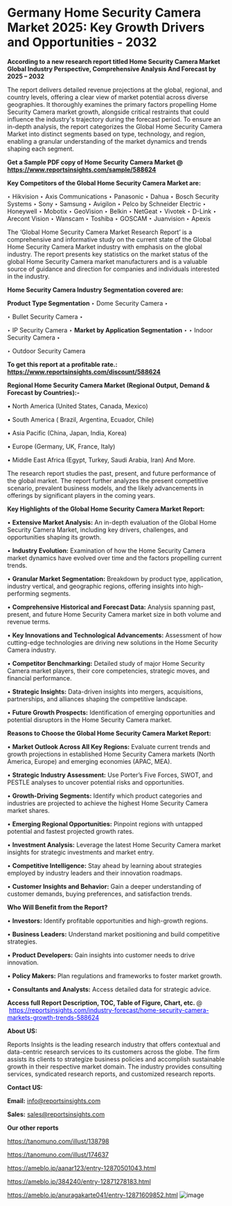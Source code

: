 # Germany Home Security Camera Market 2025: Key Growth Drivers and Opportunities - 2032

<strong>According to a new research report titled Home Security Camera Market Global Industry Perspective, Comprehensive Analysis And Forecast by 2025 – 2032</strong>

The report delivers detailed revenue projections at the global, regional, and country levels, offering a clear view of market potential across diverse geographies. It thoroughly examines the primary factors propelling Home Security Camera market growth, alongside critical restraints that could influence the industry's trajectory during the forecast period. To ensure an in-depth analysis, the report categorizes the Global Home Security Camera Market into distinct segments based on type, technology, and region, enabling a granular understanding of the market dynamics and trends shaping each segment.

<strong>Get a Sample PDF copy of Home Security Camera Market </strong><strong>@<a href=https://www.reportsinsights.com/sample/588624 style=color:#0000ff;> https://www.reportsinsights.com/sample/588624</a></strong></font>

<strong>Key Competitors of the Global Home Security Camera Market are:</strong>

‣ Hikvision
‣ Axis Communications
‣ Panasonic
‣ Dahua
‣ Bosch Security Systems
‣ Sony
‣ Samsung
‣ Avigilon
‣ Pelco by Schneider Electric
‣ Honeywell
‣ Mobotix
‣ GeoVision
‣ Belkin
‣ NetGeat
‣ Vivotek
‣ D-Link
‣ Arecont Vision
‣ Wanscam
‣ Toshiba
‣ GOSCAM
‣ Juanvision
‣ Apexis

The ‘Global Home Security Camera Market Research Report’ is a comprehensive and informative study on the current state of the Global Home Security Camera Market industry with emphasis on the global industry. The report presents key statistics on the market status of the global Home Security Camera market manufacturers and is a valuable source of guidance and direction for companies and individuals interested in the industry.

<strong>Home Security Camera Industry Segmentation covered are:</strong>

<strong>Product Type Segmentation</strong>
‣
Dome Security Camera
‣ 

‣ Bullet Security Camera
‣ 

‣ IP Security Camera
‣ 
<strong>Market by Application Segmentation</strong>
‣
‣  Indoor Security Camera
‣ 

‣ Outdoor Security Camera

<strong>To get this report at a profitable rate.: <a href=https://www.reportsinsights.com/discount/588624 style=color:#0000ff;>https://www.reportsinsights.com/discount/588624</a></strong></font>

<strong>Regional Home Security Camera Market (Regional Output, Demand &amp; Forecast by Countries):-</strong>

• North America (United States, Canada, Mexico)

• South America ( Brazil, Argentina, Ecuador, Chile)

• Asia Pacific (China, Japan, India, Korea)

• Europe (Germany, UK, France, Italy)

• Middle East Africa (Egypt, Turkey, Saudi Arabia, Iran) And More.

The research report studies the past, present, and future performance of the global market. The report further analyzes the present competitive scenario, prevalent business models, and the likely advancements in offerings by significant players in the coming years.

<strong>Key Highlights of the Global Home Security Camera Market Report:</strong>

• <strong>Extensive Market Analysis:</strong> An in-depth evaluation of the Global Home Security Camera Market, including key drivers, challenges, and opportunities shaping its growth.

• <strong>Industry Evolution:</strong> Examination of how the Home Security Camera market dynamics have evolved over time and the factors propelling current trends.

• <strong>Granular Market Segmentation:</strong> Breakdown by product type, application, industry vertical, and geographic regions, offering insights into high-performing segments.

• <strong>Comprehensive Historical and Forecast Data:</strong> Analysis spanning past, present, and future Home Security Camera market size in both volume and revenue terms.

• <strong>Key Innovations and Technological Advancements:</strong> Assessment of how cutting-edge technologies are driving new solutions in the Home Security Camera industry.

• <strong>Competitor Benchmarking:</strong> Detailed study of major Home Security Camera market players, their core competencies, strategic moves, and financial performance.

• <strong>Strategic Insights:</strong> Data-driven insights into mergers, acquisitions, partnerships, and alliances shaping the competitive landscape.

• <strong>Future Growth Prospects:</strong> Identification of emerging opportunities and potential disruptors in the Home Security Camera market.

<strong>Reasons to Choose the Global Home Security Camera Market Report:</strong>

• <strong>Market Outlook Across All Key Regions:</strong> Evaluate current trends and growth projections in established Home Security Camera markets (North America, Europe) and emerging economies (APAC, MEA).

• <strong>Strategic Industry Assessment:</strong> Use Porter’s Five Forces, SWOT, and PESTLE analyses to uncover potential risks and opportunities.

• <strong>Growth-Driving Segments:</strong> Identify which product categories and industries are projected to achieve the highest Home Security Camera market shares.

• <strong>Emerging Regional Opportunities:</strong> Pinpoint regions with untapped potential and fastest projected growth rates.

• <strong>Investment Analysis:</strong> Leverage the latest Home Security Camera market insights for strategic investments and market entry.

• <strong>Competitive Intelligence:</strong> Stay ahead by learning about strategies employed by industry leaders and their innovation roadmaps.

• <strong>Customer Insights and Behavior:</strong> Gain a deeper understanding of customer demands, buying preferences, and satisfaction trends.

<strong>Who Will Benefit from the Report?</strong>

• <strong>Investors:</strong> Identify profitable opportunities and high-growth regions.

• <strong>Business Leaders:</strong> Understand market positioning and build competitive strategies.

• <strong>Product Developers:</strong> Gain insights into customer needs to drive innovation.

• <strong>Policy Makers:</strong> Plan regulations and frameworks to foster market growth.

• <strong>Consultants and Analysts:</strong> Access detailed data for strategic advice.
</ul>
<strong>Access full Report Description, TOC, Table of Figure, Chart, etc. </strong>@  <a href=https://reportsinsights.com/industry-forecast/home-security-camera-markets-growth-trends-588624 style=color:#0000ff;>https://reportsinsights.com/industry-forecast/home-security-camera-markets-growth-trends-588624</a></font>

<strong><strong>About US</strong>:</strong>

Reports Insights is the leading research industry that offers contextual and data-centric research services to its customers across the globe. The firm assists its clients to strategize business policies and accomplish sustainable growth in their respective market domain. The industry provides consulting services, syndicated research reports, and customized research reports.

<strong>Contact US:</strong>

<p class=""""><b>Email:</b> <a href=mailto:info@reportsinsights.com>info@reportsinsights.com</a></p>
<p class=""""><b>Sales:</b> <a href=mailto:sales@reportsinsights.com>sales@reportsinsights.com</a></p>

<strong>Our other reports</strong>

<a href=https://tanomuno.com/illust/138798>https://tanomuno.com/illust/138798</a>

<a href=https://tanomuno.com/illust/174637>https://tanomuno.com/illust/174637</a>

<a href=https://ameblo.jp/aanar123/entry-12870501043.html>https://ameblo.jp/aanar123/entry-12870501043.html</a>

<a href=https://ameblo.jp/384240/entry-12871278183.html>https://ameblo.jp/384240/entry-12871278183.html</a>

<a href=https://ameblo.jp/anuragakarte041/entry-12871609852.html>https://ameblo.jp/anuragakarte041/entry-12871609852.html</a>
![image](https://github.com/user-attachments/assets/85523c68-c792-442f-abe4-e4ef17b3c233)
